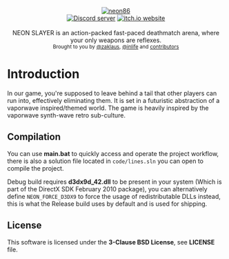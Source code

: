 <div align="center">
    <a href="https://github.com/zaklaus/neon86"><img src="https://img.itch.zone/aW1nLzQwNjE4MTcucG5n/original/8abD81.png" alt="neon86" /></a>
</div>

<div align="center">
    <a href="https://discord.gg/eBQ4QHX"><img src="https://img.shields.io/discord/402098213114347520.svg" alt="Discord server" /></a>
    <a href="https://zaklaus.itch.io/neon-86"><img src="https://img.shields.io/badge/NEON86-Download%20on%20itch.io-red" alt="itch.io website" /></a>
</div>

<br />
<div align="center">
  NEON SLAYER is an action-packed fast-paced deathmatch arena, where your only weapons are reflexes.
</div>

<div align="center">
  <sub>
    Brought to you by <a href="https://github.com/zaklaus">@zaklaus</a>,
    <a href="https://github.com/inlife">@inlife</a>
    and <a href="https://github.com/zaklaus/NEON86/graphs/contributors">contributors</a>
  </sub>
</div>

# Introduction

In our game, you're supposed to leave behind a tail that other players can run into, effectively eliminating them. It is set in a futuristic abstraction of a vaporwave inspired/themed world. The game is heavily inspired by the vaporwave synth-wave retro sub-culture.

## Compilation

You can use **main.bat** to quickly access and operate the project workflow, there is also a solution file located in `code/lines.sln` you can open to compile the project.

Debug build requires **d3dx9d_42.dll** to be present in your system (Which is part of the DirectX SDK February 2010 package), you can alternatively define `NEON_FORCE_D3DX9` to force the usage of redistributable DLLs instead, this is what the Release build uses by default and is used for shipping.

## License

This software is licensed under the **3-Clause BSD License**, see **LICENSE** file.
